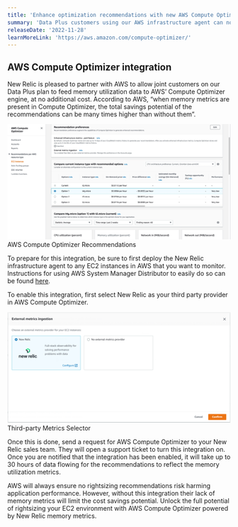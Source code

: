 ```yaml
---
title: 'Enhance optimization recommendations with new AWS Compute Optimizer integration' 
summary: 'Data Plus customers using our AWS infrastructure agent can now use New Relic memory utilization metrics for Amazon EC2 to supercharge their AWS Compute Optimizer recommendations.' 
releaseDate: '2022-11-28' 
learnMoreLink: 'https://aws.amazon.com/compute-optimizer/' 
---
```

## AWS Compute Optimizer integration

New Relic is pleased to partner with AWS to allow joint customers on our Data Plus plan to feed memory utilization data to AWS’ Compute Optimizer engine, at no additional cost. According to AWS, “when memory metrics are present in Compute Optimizer, the total savings potential of the recommendations can be many times higher than without them”.

![AWS Compute Optimizer Recommendations](./images/AWS_Compute_Optimizer_Recommendations.jpg "AWS Compute Optimizer Recommendations")
AWS Compute Optimizer Recommendations

To prepare for this integration, be sure to first deploy the New Relic infrastructure agent to any EC2 instances in AWS that you want to monitor. Instructions for using AWS System Manager Distributor to easily do so can be found [here](https://docs.newrelic.com/docs/infrastructure/amazon-integrations/aws-integrations-list/aws-sys-dist).

To enable this integration, first select New Relic as your third party provider in AWS Compute Optimizer.

![Third-party Metrics Selector](./images/ACOSelection.png "Third-party Metrics Selector")
Third-party Metrics Selector

Once this is done, send a request for AWS Compute Optimizer to your New Relic sales team. They will open a support ticket to turn this integration on. Once you are notified that the integration has been enabled, it will take up to 30 hours of data flowing for the recommendations to reflect the memory utilization metrics.

AWS will always ensure no rightsizing recommendations risk harming application performance. However, without this integration their lack of memory metrics will limit the cost savings potential. Unlock the full potential of rightsizing your EC2 environment with AWS Compute Optimizer powered by New Relic memory metrics.
